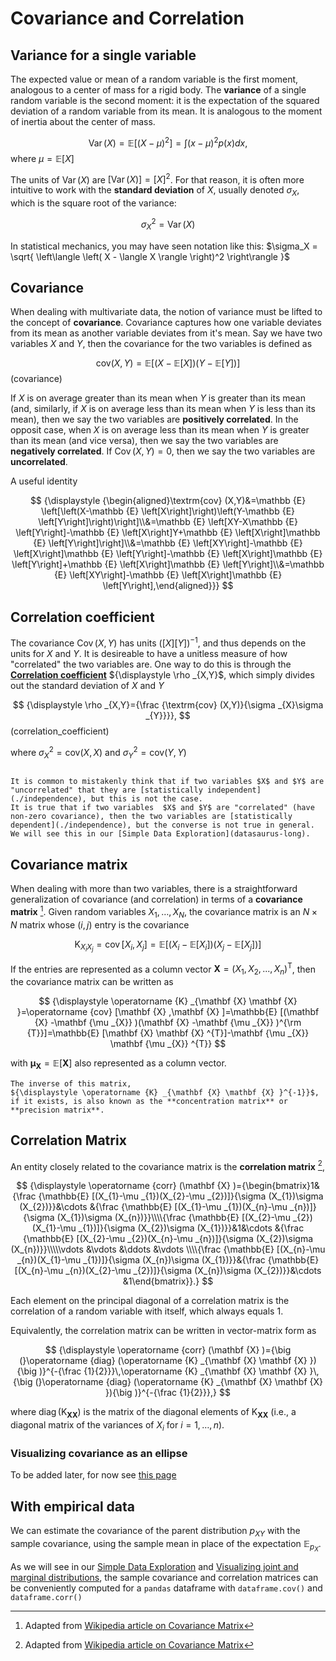 # Covariance and Correlation

## Variance for a single variable
The expected value or mean of a random variable is the first moment, analogous to a center of mass for a rigid body. The **variance** of a single random variable is the second moment:  it is the expectation of the squared deviation of a random variable from its mean. It is analogous to the moment of inertia about the center of mass.

$$
\operatorname{Var} (X)=\mathbb{E} \left[(X-\mu )^{2}\right] = \int (x-\mu)^2 p(x) dx,
$$
where $\mu = \mathbb{E}[X]$

The units of $\operatorname{Var} (X)$  are $[\operatorname{Var} (X)] = [X]^2$. For that reason, it is often more intuitive to work with the **standard deviation** of $X$, usually denoted $\sigma_X$, which is the square root of the variance:

$$
\sigma_X^2 = \operatorname{Var} (X)
$$

In statistical mechanics, you may have seen notation like this: $\sigma_X = \sqrt{ \left\langle \left( X - \langle X \rangle \right)^2 \right\rangle }$

## Covariance   

When dealing with multivariate data, the notion of variance must be lifted to the concept of **covariance**. Covariance captures how one variable deviates from its mean as another variable deviates from it's mean. Say we have two variables $X$ and $Y$, then the covariance for the two variables is defined as

$$
\textrm{cov} (X,Y)=\mathbb{E} {{\big [}(X-\mathbb{E} [X])(Y-\mathbb{E} [Y]){\big ]}}
$$(covariance)

If $X$ is on average greater than its mean when $Y$ is greater than its mean (and, similarly, if $X$ is on average less than its mean when $Y$ is less than its mean), then we say the two variables are **positively correlated**. In the opposit case,  when $X$ is on average less than its mean when $Y$ is greater than its mean (and vice versa), then we say the two variables are **negatively correlated**. If $\operatorname{Cov}(X,Y) = 0$, then we say the two variables are **uncorrelated**.

A useful identity

$$
{\displaystyle {\begin{aligned}\textrm{cov} (X,Y)&=\mathbb {E} \left[\left(X-\mathbb {E} \left[X\right]\right)\left(Y-\mathbb {E} \left[Y\right]\right)\right]\\&=\mathbb {E} \left[XY-X\mathbb {E} \left[Y\right]-\mathbb {E} \left[X\right]Y+\mathbb {E} \left[X\right]\mathbb {E} \left[Y\right]\right]\\&=\mathbb {E} \left[XY\right]-\mathbb {E} \left[X\right]\mathbb {E} \left[Y\right]-\mathbb {E} \left[X\right]\mathbb {E} \left[Y\right]+\mathbb {E} \left[X\right]\mathbb {E} \left[Y\right]\\&=\mathbb {E} \left[XY\right]-\mathbb {E} \left[X\right]\mathbb {E} \left[Y\right],\end{aligned}}}
$$


## Correlation coefficient

The covariance $\operatorname{Cov}(X,Y)$ has units $([X][Y])^{-1}$, and thus depends on the units for $X$ and $Y$. It is desireable to have a unitless measure of how "correlated" the two variables are. One way to do this is through the [**Correlation coefficient**](https://en.wikipedia.org/wiki/Pearson_correlation_coefficient) ${\displaystyle \rho _{X,Y}$, which simply divides out the standard deviation of $X$ and $Y$ 

$$
{\displaystyle \rho _{X,Y}={\frac {\textrm{cov} (X,Y)}{\sigma _{X}\sigma _{Y}}}},
$$(correlation_coefficient)

where $\sigma_X^2 = \textrm{cov}(X,X)$ and $\sigma_Y^2 = \textrm{cov}(Y,Y)$

```{warning}

It is common to mistakenly think that if two variables $X$ and $Y$ are "uncorrelated" that they are [statistically independent](./independence), but this is not the case.
It is true that if two variables  $X$ and $Y$ are "correlated" (have non-zero covariance), then the two variables are [statistically dependent](./independence), but the converse is not true in general.
We will see this in our [Simple Data Exploration](datasaurus-long).
```

## Covariance matrix

When dealing with more than two variables, there is a straightforward generalization of covariance (and correlation) in terms of a **covariance matrix** [^footnote1]. Given random variables $X_1, \dots, X_N$, the covariance matrix is an $N\times N$ matrix whose $(i,j)$ entry is the covariance

$$
{\displaystyle \operatorname {K} _{X_{i}X_{j}}=\operatorname {cov} [X_{i},X_{j}]=\mathbb{E} [(X_{i}-\mathbb{E} [X_{i}])(X_{j}-\mathbb{E} [X_{j}])]}
$$

If the entries are represented as a column vector ${\displaystyle \mathbf {X} =(X_{1},X_{2},...,X_{n})^{\mathrm {T} }}$,  then the covariance matrix can be written as

$$
{\displaystyle \operatorname {K} _{\mathbf {X} \mathbf {X} }=\operatorname {cov} [\mathbf {X} ,\mathbf {X} ]=\mathbb{E} [(\mathbf {X} -\mathbf {\mu _{X}} )(\mathbf {X} -\mathbf {\mu _{X}} )^{\rm {T}}]=\mathbb{E} [\mathbf {X} \mathbf {X} ^{T}]-\mathbf {\mu _{X}} \mathbf {\mu _{X}} ^{T}}
$$

with ${\displaystyle \mathbf {\mu _{X}} =\mathbb{E} [\mathbf {X} ]}$ also represented as a column vector.

```{note}
The inverse of this matrix, 
${\displaystyle \operatorname {K} _{\mathbf {X} \mathbf {X} }^{-1}}$, if it exists, is also known as the **concentration matrix** or **precision matrix**.
```

## Correlation Matrix

An entity closely related to the covariance matrix is the **correlation matrix** [^footnote1], 

$$
{\displaystyle \operatorname {corr} (\mathbf {X} )={\begin{bmatrix}1&{\frac {\mathbb{E} [(X_{1}-\mu _{1})(X_{2}-\mu _{2})]}{\sigma (X_{1})\sigma (X_{2})}}&\cdots &{\frac {\mathbb{E} [(X_{1}-\mu _{1})(X_{n}-\mu _{n})]}{\sigma (X_{1})\sigma (X_{n})}}\\\\{\frac {\mathbb{E} [(X_{2}-\mu _{2})(X_{1}-\mu _{1})]}{\sigma (X_{2})\sigma (X_{1})}}&1&\cdots &{\frac {\mathbb{E} [(X_{2}-\mu _{2})(X_{n}-\mu _{n})]}{\sigma (X_{2})\sigma (X_{n})}}\\\\\vdots &\vdots &\ddots &\vdots \\\\{\frac {\mathbb{E} [(X_{n}-\mu _{n})(X_{1}-\mu _{1})]}{\sigma (X_{n})\sigma (X_{1})}}&{\frac {\mathbb{E} [(X_{n}-\mu _{n})(X_{2}-\mu _{2})]}{\sigma (X_{n})\sigma (X_{2})}}&\cdots &1\end{bmatrix}}.}
$$

Each element on the principal diagonal of a correlation matrix is the correlation of a random variable with itself, which always equals 1.

Equivalently, the correlation matrix can be written in vector-matrix form as

$$
{\displaystyle \operatorname {corr} (\mathbf {X} )={\big (}\operatorname {diag} (\operatorname {K} _{\mathbf {X} \mathbf {X} }){\big )}^{-{\frac {1}{2}}}\,\operatorname {K} _{\mathbf {X} \mathbf {X} }\,{\big (}\operatorname {diag} (\operatorname {K} _{\mathbf {X} \mathbf {X} }){\big )}^{-{\frac {1}{2}}},}
$$

where 
${\displaystyle \operatorname {diag} (\operatorname {K} _{\mathbf {X} \mathbf {X} })}$ is the matrix of the diagonal elements of 
${\displaystyle \operatorname {K} _{\mathbf {X} \mathbf {X} }}$ (i.e., a diagonal matrix of the variances of 
$X_{i}$ for $i=1,\dots ,n)$.



### Visualizing covariance as an ellipse

To be added later, for now see [this page](https://cookierobotics.com/007/)



## With empirical data

We can estimate the covariance of the parent distribution $p_{XY}$ with the sample covariance, using the sample mean in place of the  expectation $\mathbb{E}_{p_X}$. 


[^footnote1]: Adapted from [Wikipedia article on Covariance Matrix](https://en.wikipedia.org/wiki/Covariance_matrix)

As we will see in our [Simple Data Exploration](datasaurus-long) and [Visualizing joint and marginal distributions](distributions/visualize_marginals), the sample covariance and correlation matrices can be conveniently computed for a `pandas` dataframe with `dataframe.cov()` and `dataframe.corr()`